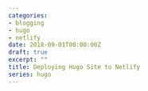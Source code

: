 ```yaml
---
categories:
- blogging
- hugo
- netlify
date: 2018-09-01T00:00:00Z
draft: true
excerpt: ""
title: Deploying Hugo Site to Netlify
series: hugo
---
```

